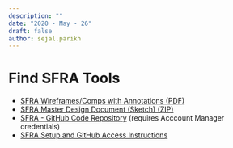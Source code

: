 ```yaml
---
description: ""
date: "2020 - May - 26"
draft: false
author: sejal.parikh
---
```


# Find SFRA Tools

- [SFRA Wireframes/Comps with Annotations (PDF)](https://resources.docs.salesforce.com/rel1/doc/en-us/static/pdf/SFRA_Wireframes_May_2020.pdf)
- [SFRA Master Design Document (Sketch) (ZIP)](https://resources.docs.salesforce.com/rel1/doc/en-us/static/misc/SFRA_Master_Sketch_May_2020.zip)
- [SFRA - GitHub Code Repository](http://github.com/SalesforceCommerceCloud/storefront-reference-architecture) (requires Acccount Manager credentials)
- [SFRA Setup and GitHub Access Instructions](https://documentation.b2c.commercecloud.salesforce.com/DOC1/topic/com.demandware.dochelp/SFRA/SFRASetup.html)
